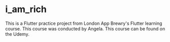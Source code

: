 # i_am_rich

This is a Flutter practice project from London App Brewry's Flutter learning course. This course was conducted by Angela. This course can be found on the Udemy.
